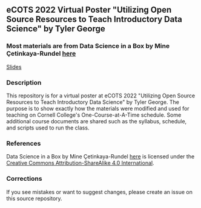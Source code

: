 ## eCOTS 2022 Virtual Poster "Utilizing Open Source Resources to Teach Introductory Data Science" by Tyler George

### Most materials are from Data Science in a Box by Mine Çetinkaya-Rundel [here](https://datasciencebox.org/) 

[Slides]( https://stats-tgeorge.github.io/Utilizing_DS_Resources/slides/poster_slides.html)


### Description
This repository is for a virtual poster at eCOTS 2022 "Utilizing Open Source Resources to Teach Introductory Data Science" by Tyler George. The purpose is to show exactly how the materials were modified and used for teaching on Cornell College's One-Course-at-A-Time schedule. Some additional course documents are shared such as the syllabus, schedule, and scripts used to run the class. 


### References

Data Science in a Box by Mine Çetinkaya-Rundel [here](https://datasciencebox.org/) is licensed under the [Creative Commons Attribution-ShareAlike 4.0 International](https://creativecommons.org/licenses/by-sa/4.0/).


### Corrections

If you see mistakes or want to suggest changes, please create an issue on this source repository.
